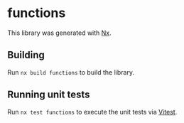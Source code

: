 # functions

This library was generated with [Nx](https://nx.dev).

## Building

Run `nx build functions` to build the library.

## Running unit tests

Run `nx test functions` to execute the unit tests via [Vitest](https://vitest.dev/).

